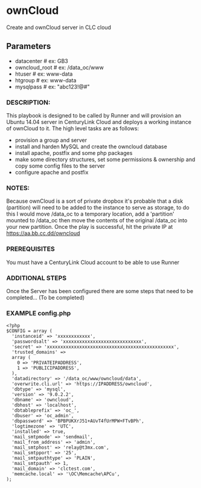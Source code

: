 # ownCloud
Create and ownCloud server in CLC cloud

## Parameters
* datacenter # ex: GB3
* owncloud_root # ex: /data_oc/www
* htuser # ex: www-data
* htgroup # ex: www-data
* mysqlpass # ex: "abc123!@#"

### DESCRIPTION:
This playbook is designed to be called by Runner and will provision an Ubuntu 14.04 server in CenturyLink Cloud and deploys a working instance of ownCloud to it.
The high level tasks are as follows:
* provision a group and server
* install and harden MySQL and create the owncloud database
* install apache, postfix and some php packages
* make some directory structures, set some permissions & ownership and copy some config files to the server
* configure apache and postfix

### NOTES:
Because ownCloud is a sort of private dropbox it's probable that a disk (partition) will need to be added to the instance to serve as storage, to do this I would move /data_oc to a temporary location, add a 'partition' mounted to /data_oc then move the contents of the original /data_oc into your new partition.
Once the play is successful, hit the private IP at https://aa.bb.cc.dd/owncloud

### PREREQUISITES
You must have a CenturyLink Cloud account to be able to use Runner

### ADDITIONAL STEPS
Once the Server has been configured there are some steps that need to be completed... (To be completed)

### EXAMPLE config.php
```
<?php
$CONFIG = array (
  'instanceid' => 'xxxxxxxxxxxx',
  'passwordsalt' => 'xxxxxxxxxxxxxxxxxxxxxxxxxxxxx',
  'secret' => 'xxxxxxxxxxxxxxxxxxxxxxxxxxxxxxxxxxxxxxxxxxxxxxx',
  'trusted_domains' =>
  array (
    0 => 'PRIVATEIPADDRESS',
    1 => 'PUBLICIPADDRESS',
  ),
  'datadirectory' => '/data_oc/www/owncloud/data',
  'overwrite.cli.url' => 'https://IPADDRESS/owncloud',
  'dbtype' => 'mysql',
  'version' => '9.0.2.2',
  'dbname' => 'owncloud',
  'dbhost' => 'localhost',
  'dbtableprefix' => 'oc_',
  'dbuser' => 'oc_admin',
  'dbpassword' => 'BPBPUKXrJ51+AUvT4fUrMPW+FTvBPh',
  'logtimezone' => 'UTC',
  'installed' => true,
  'mail_smtpmode' => 'sendmail',
  'mail_from_address' => 'admin',
  'mail_smtphost' => 'relay@t3mx.com',
  'mail_smtpport' => '25',
  'mail_smtpauthtype' => 'PLAIN',
  'mail_smtpauth' => 1,
  'mail_domain' => 'clctest.com',
  'memcache.local' => '\OC\Memcache\APCu',
);
```
